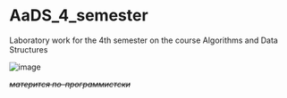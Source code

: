 # AaDS_4_semester
Laboratory work for the 4th semester on the course Algorithms and Data Structures

![image](https://github.com/TheJuliana/AaDS_4_semester/assets/62110361/6a764d81-24e0-4608-884c-38ff4d30872a)



 ~~*матерится по-программистски*~~
